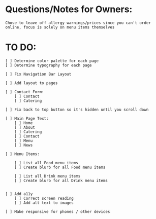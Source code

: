 # Questions/Notes for Owners:
   
    Chose to leave off allergy warnings/prices since you can't order online, focus is solely on menu items themselves 


# TO DO:

    [ ] Determine color palette for each page
    [ ] Determine typography for each page

    [ ] Fix Navigation Bar Layout

    [ ] Add layout to pages 

    [ ] Contact Form:
        [ ] Contact
        [ ] Catering
    
    [ ] Fix back to top button so it's hidden until you scroll down

    [ ] Main Page Text:
        [ ] Home 
        [ ] About
        [ ] Catering
        [ ] Contact
        [ ] Menu
        [ ] News

    [ ] Menu Items:

        [ ] List all Food menu items
        [ ] Create blurb for all Food menu items

        [ ] List all Drink menu items
        [ ] Create blurb for all Drink menu items
 

    [ ] Add a11y
        [ ] Correct screen reading
        [ ] Add alt text to images

    [ ] Make responsive for phones / other devices